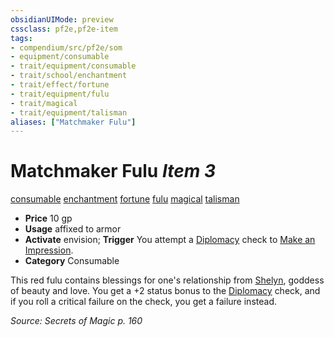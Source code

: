 ```yaml
---
obsidianUIMode: preview
cssclass: pf2e,pf2e-item
tags:
- compendium/src/pf2e/som
- equipment/consumable
- trait/equipment/consumable
- trait/school/enchantment
- trait/effect/fortune
- trait/equipment/fulu
- trait/magical
- trait/equipment/talisman
aliases: ["Matchmaker Fulu"]
---
```

# Matchmaker Fulu *Item 3*  
[consumable](consumable.md)  [enchantment](enchantment.md)  [fortune](fortune.md)  [fulu](fulu-som.md)  [magical](magical.md)  [talisman](talisman.md)  

- **Price** 10 gp
- **Usage** affixed to armor
- **Activate** envision; **Trigger** You attempt a [Diplomacy](../../skills.md#Diplomacy) check to [Make an Impression](make-an-impression.md).
- **Category** Consumable

This red fulu contains blessings for one's relationship from [Shelyn](../../setting/deities/shelyn.md), goddess of beauty and love. You get a +2 status bonus to the [Diplomacy](../../skills.md#Diplomacy) check, and if you roll a critical failure on the check, you get a failure instead.

*Source: Secrets of Magic p. 160*